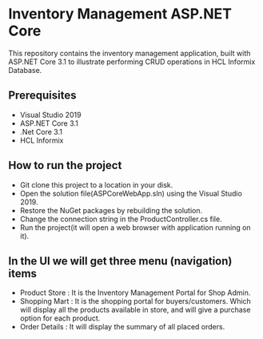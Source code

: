 # Inventory Management ASP.NET Core
This repository contains the inventory management application, built with ASP.NET Core 3.1 to illustrate performing CRUD operations in HCL Informix Database. 

## Prerequisites

* Visual Studio 2019 
* ASP.NET Core 3.1 
* .Net Core 3.1
* HCL Informix


## How to run the project

* Git clone this project to a location in your disk.
* Open the solution file(ASPCoreWebApp.sln) using the Visual Studio 2019.
* Restore the NuGet packages by rebuilding the solution.
* Change the connection string in the ProductController.cs file.
* Run the project(it will open a web browser with application running on it).


## In the UI we will get three menu (navigation) items
* Product Store : It is the Inventory Management Portal for Shop Admin.
* Shopping Mart : It is the shopping portal for buyers/customers. Which will display all the products available in store, and will give a purchase option for each product.
* Order Details : It will display the summary of all placed orders.